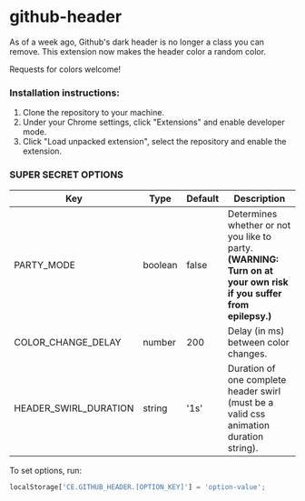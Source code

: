 # github-header
As of a week ago, Github's dark header is no longer a class you can remove. This extension now makes the header color a random color.

Requests for colors welcome!

### Installation instructions:
1. Clone the repository to your machine.
2. Under your Chrome settings, click "Extensions" and enable developer mode.
3. Click "Load unpacked extension", select the repository and enable the extension.

### SUPER SECRET OPTIONS
| Key                   | Type    | Default | Description |
| ---                   | ---     | ---     | ---         |
| PARTY_MODE            | boolean | false   | Determines whether or not you like to party. **(WARNING: Turn on at your own risk if you suffer from epilepsy.)** |
| COLOR_CHANGE_DELAY    | number  | 200     | Delay (in ms) between color changes. |
| HEADER_SWIRL_DURATION | string  | '1s'    | Duration of one complete header swirl (must be a valid css animation duration string). |

To set options, run:
```js
localStorage['CE.GITHUB_HEADER.[OPTION_KEY]'] = 'option-value';
```
